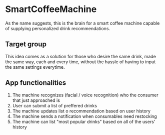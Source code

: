 # SmartCoffeeMachine

As the name suggests, this is the brain for a smart coffee machine capable of supplying personalized drink recommendations.

## Target group
This idea comes as a solution for those who desire the same drink, made the same way, each and every time, without the hassle of having to input the same settings everytime.

## App functionalities

1. The machine recognizes (facial / voice recognition) who the consumer that just approached is
1. User can submit a list of preffered drinks
1. The machine updates list o recommendation based on user history
1. The machine sends a notification when consumables need restocking
1. The machine can list "most popular drinks" based on all of the users' history